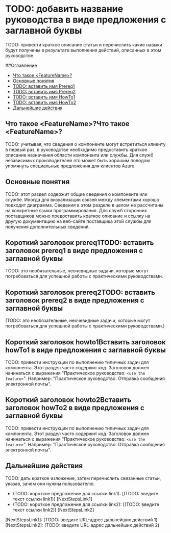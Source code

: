 <properties linkid="manage-services-hdinsight-avoid-WASB-throttling" urlDisplayName="Администрирование HDInsight" pageTitle="Предотвращение регулирования WASB | Azure" metaKeywords="hdinsight, администрирование hdinsight, администрирование Azure hdinsight" description="Узнайте, как избежать регулирования в службе Azure Storage Blob."  services="HDInsight" umbracoNaviHide="0" disqusComments="1" editor="cgronlun" manager="paulettm" title="TODO: добавить название руководства в виде предложения с заглавной буквы" authors="" />

# TODO: добавить название руководства в виде предложения с заглавной буквы

TODO: привести краткое описание статьи и перечислить какие навыки будут получены в результате выполнения действий, описанных в этом руководстве.

##Оглавление

* [Что такое &lt;FeatureName&gt;?](#whatis)
* [Основные понятия](#Concepts)
* [TODO: вставить имя Prereq1](#PreReq1)
* [TODO: вставить имя Prereq2](#PreReq2)
* [TODO: вставить имя HowTo1](#HowTo1)
* [TODO: вставить имя HowTo2](#HowTo2)
* [Дальнейшие действия](#NextSteps)

<a id="whatis"></a>
<h2><span>Что такое &lt;FeatureName&gt;?</span>Что такое &lt;FeatureName&gt;?</h2>

TODO: учитывая, что сведения о компоненте могут встретиться клиенту в первый раз, в руководстве необходимо предоставить краткое описание назначения области компонента или службы.  Для служб независимых производителей это может быть хорошим поводом упомянуть специальные предложения для клиентов Azure.

<a id="concepts"></a>
<h2>Основные понятия</h2>

TODO: этот раздел содержит общие сведения о компоненте или службе.  Иногда для визуализации связей между элементами хорошо подходит диаграмма.  Сведения в этом разделе в целом не рассчитаны на конкретные языки программирования.  Для служб сторонних поставщиков можно предоставить краткое описание и ссылку на другую документацию на веб-сайте поставщика этой службы для получения дополнительных сведений.

<a id="prereq1"></a>
<h2><span class="short-header">Короткий заголовок prereq1</span>TODO: вставить заголовок prereq1 в виде предложения с заглавной буквы</h2>

TODO: это необязательные, неочевидные задачи, которые могут потребоваться для успешной работы с практическими руководствами.

<a id="prereq"></a>
<h2><span class="short-header">Короткий заголовок prereq2</span>TODO: вставить заголовок prereq2 в виде предложения с заглавной буквы</h2>

(TODO: это необязательные, неочевидные задачи, которые могут потребоваться для успешной работы с практическими руководствами.)

<a id="howto1"></a>
<h2><span class="short-header">Короткий заголовок howto1</span>Вставить заголовок howTo1 в виде предложения с заглавной буквы</h2>

TODO: привести инструкции по выполнению типичных задач для компонента. Этот раздел часто содержит код. Заголовок должен начинаться с выражения "Практическое руководство: `<use the feature>`".  Например: "Практическое руководство. Отправка сообщения электронной почты". 

<a id="howto2"></a>
<h2><span class="short-header">Короткий заголовок howto2</span>Вставить заголовок howTo2 в виде предложения с заглавной буквы</h2>


TODO: привести инструкции по выполнению типичных задач для компонента. Этот раздел часто содержит код. Заголовок должен начинаться с выражения "Практическое руководство: `<use the feature>`".  Например: "Практическое руководство. Отправка сообщения электронной почты". 

<a id="nextsteps"></a>
<h2>Дальнейшие действия</h2>

TODO: дать краткое изложение, затем перечислить связанные статьи, указав, зачем они нужны пользователю.

* (TODO: короткое предложение для ссылки link1): [(TODO: введите текст ссылки link1)] [NextStepsLink1]
* (TODO: короткое предложение для ссылки link2): [(TODO: введите текст ссылки link2)] [NextStepsLink2]

[NextStepsLink1]: (TODO: введите URL-адрес дальнейших действий 1)
[NextStepsLink2]: (TODO: введите URL-адрес дальнейших действий 2)




